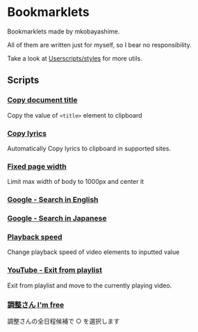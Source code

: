 # Bookmarklets

Bookmarklets made by mkobayashime.

All of them are written just for myself, so I bear no responsibility.

Take a look at [Userscripts/styles](https://github.com/mkobayashime/userscripts/) for more utils.

## Scripts

### [Copy document title](dist/copyDocumentTitle.js)

Copy the value of `<title>` element to clipboard

### [Copy lyrics](dist/copyLyrics.js)

Automatically Copy lyrics to clipboard in supported sites.

### [Fixed page width](dist/fixedWidth.js)

Limit max width of body to 1000px and center it

### [Google - Search in English](dist/googleSearchInEn.js)

### [Google - Search in Japanese](dist/googleSearchInJp.js)

### [Playback speed](dist/playbackRate.js)

Change playback speed of video elements to inputted value

### [YouTube - Exit from playlist](dist/youtubeExitPlaylist.js)

Exit from playlist and move to the currently playing video.

### [調整さん I'm free](dist/chouseisanImFree.js)

調整さんの全日程候補で ○ を選択します
